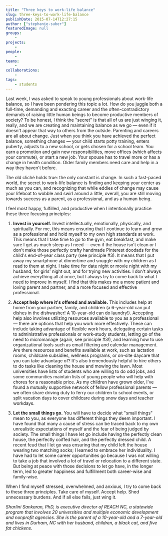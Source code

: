 ```yaml
---
title: "Three keys to work-life balance"
slug: three-keys-to-work-life-balance
publishDate: 2015-07-14T12:27:15
author: ["stephanie-suber"]
featuredImage: null
groups:
    - 
projects:
    - 
people:
    - 
teams: 
    - 
collaborations:
    - 
tags:
    - students
---
```

Last week, I was asked to speak to young professionals about work-life balance, so I have been pondering this topic a lot. How do you juggle both a full-time, demanding and exacting career and the often-contradictory demands of raising little human beings to become productive members of society? To be honest, I think the "secret" is that all of us are just winging it, really, and we are creating and maintaining balance as we go — even if it doesn't appear that way to others from the outside. Parenting and careers are all about change. Just when you think you have achieved the perfect balance, something changes — your child starts potty training, enters puberty, adjusts to a new school, or gets chosen for a school team. You earn a promotion and gain new responsibilities, move offices (which affects your commute), or start a new job. Your spouse has to travel more or has a change in health condition. Older family members need care and help in a way they haven't before.

The old cliché holds true: the only constant is change. In such a fast-paced world, the secret to work-life balance is finding and keeping your center as much as you can, and recognizing that while eddies of change may cause your lifeboat to wobble and swirl around a little, overall, you are still moving towards success as a parent, as a professional, and as a human being.

I feel most happy, fulfilled, and productive when I intentionally practice these three focusing principles:

1.  **Invest in yourself.** Invest intellectually, emotionally, physically, and spiritually. For me, this means ensuring that I continue to learn and grow as a professional and hold myself to my own high standards at work. This means that I take time to go to the gym, eat breakfast, and make sure I get as much sleep as I need — even if the house isn't clean or I don't make those perfectly crafty handmade Pinterest doodads for the child's end-of-year class party (see principle #3). It means that I put away my smartphone at dinnertime and snuggle with my children as I read to them at night. I take time for date night or movie night with my husband, for girls' night out, and for trying new activities. I don't always achieve everything all at once, but I always try to come back to what I need to improve in myself. I find that this makes me a more patient and loving parent and partner, and a more focused and effective professional.

1.  **Accept help where it's offered and available.** This includes help at home from your partner, family, and children (a 6-year-old can put dishes in the dishwasher! A 10-year-old can do laundry!). Accepting help also involves utilizing resources available to you as a professional — there are options that help you work more effectively. These can include taking advantage of flexible work hours, delegating certain tasks to administrative professionals or work-study students, letting go of the need to micromanage (again, see principle #3!), and learning how to use organizational tools such as email filtering and calendar management. Are there resources and benefits available at work, such as lactation rooms, childcare subsidies, wellness programs, or on-site daycare that you can take advantage of? It's also tremendously helpful to hire others to do tasks like cleaning the house and mowing the lawn. Most universities have lists of students who are willing to do odd jobs, and some communities maintain lists of young people who will help with chores for a reasonable price. As my children have grown older, I've found a mutually supportive network of fellow professional parents — we often share driving duty to ferry our children to school events, or split vacation days to cover childcare during snow days and teacher workdays.

1.  **Let the small things go.** You will have to decide what "small things" mean to you, as everyone has different things they deem important. I have found that many a cause of stress can be traced back to my own unrealistic expectations of myself and the fear of being judged by society. The small things I have let go include having the perfectly clean house, the perfectly coiffed hair, and the perfectly dressed child. A recent feud that I let go was ensuring that my child left the house wearing two matching socks; I learned to embrace her individuality. I have had to let some career opportunities go because I was not willing to take a job that involved a lot of travel or relocation to a different state. But being at peace with those decisions to let go have, in the longer term, led to greater happiness and fulfillment both career-wise and family-wise.

When I find myself stressed, overwhelmed, and anxious, I try to come back to these three principles. Take care of myself. Accept help. Shed unnecessary burdens. And if all else fails, just wing it.

_Sharlini Sankaran, PhD, is executive director of REACH NC, a statewide program that involves 20 universities and multiple economic development and nonprofit agencies. She is the parent of a 10-year-old and a 7-year-old and lives in Durham, NC with her husband, children, a black cat, and five fat chickens._
<!-- AddThis Advanced Settings generic via filter on the_content --><!-- AddThis Share Buttons generic via filter on the_content -->
